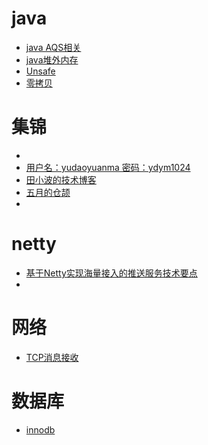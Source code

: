 # java

- [java AQS相关](https://javadoop.com/)
- [java堆外内存](https://juejin.im/post/5be538fff265da611b57da10#comment)
- [Unsafe](https://blog.csdn.net/william8188/article/details/81981134)  
- [零拷贝](https://juejin.im/post/5cad6f1ef265da039f0ef5df)



# 集锦

- [](https://www.cnblogs.com/rjzheng/)
- [用户名：yudaoyuanma 密码：ydym1024](http://svip.iocoder.cn)
- [田小波的技术博客](https://www.tianxiaobo.com/)
- [五月的仓颉](https://www.cnblogs.com/xrq730/)
- [](https://cyc2018.github.io/CS-Notes/#/README)

# netty

- [基于Netty实现海量接入的推送服务技术要点](http://www.52im.net/thread-166-1-1.html)
- 

# 网络
- [TCP消息接收](https://blog.csdn.net/russell_tao/article/details/9950615)


# 数据库

- [innodb](https://blog.jcole.us/innodb/)
